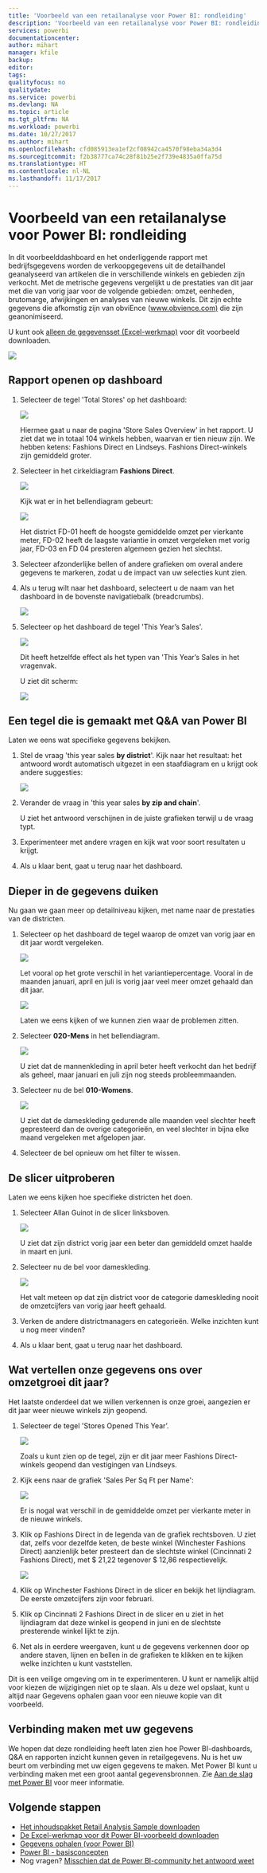 ```yaml
---
title: 'Voorbeeld van een retailanalyse voor Power BI: rondleiding'
description: 'Voorbeeld van een retailanalyse voor Power BI: rondleiding'
services: powerbi
documentationcenter: 
author: mihart
manager: kfile
backup: 
editor: 
tags: 
qualityfocus: no
qualitydate: 
ms.service: powerbi
ms.devlang: NA
ms.topic: article
ms.tgt_pltfrm: NA
ms.workload: powerbi
ms.date: 10/27/2017
ms.author: mihart
ms.openlocfilehash: cfd085913ea1ef2cf08942ca4570f98eba34a3d4
ms.sourcegitcommit: f2b38777ca74c28f81b25e2f739e4835a0ffa75d
ms.translationtype: HT
ms.contentlocale: nl-NL
ms.lasthandoff: 11/17/2017
---
```

# <a name="retail-analysis-sample-for-power-bi-take-a-tour"></a>Voorbeeld van een retailanalyse voor Power BI: rondleiding

In dit voorbeelddashboard en het onderliggende rapport met bedrijfsgegevens worden de verkoopgegevens uit de detailhandel geanalyseerd van artikelen die in verschillende winkels en gebieden zijn verkocht. Met de metrische gegevens vergelijkt u de prestaties van dit jaar met die van vorig jaar voor de volgende gebieden: omzet, eenheden, brutomarge, afwijkingen en analyses van nieuwe winkels. Dit zijn echte gegevens die afkomstig zijn van obviEnce ([www.obvience.com)](http://www.obvience.com) die zijn geanonimiseerd.

U kunt ook [alleen de gegevensset (Excel-werkmap)](http://go.microsoft.com/fwlink/?LinkId=529778) voor dit voorbeeld downloaden.

![](media/sample-retail-analysis/retail1.png)

## <a name="start-on-the-dashboard-and-open-the-report"></a>Rapport openen op dashboard
1. Selecteer de tegel 'Total Stores' op het dashboard:
   
   ![](media/sample-retail-analysis/retail-analysis-7.png)  
   
   Hiermee gaat u naar de pagina 'Store Sales Overview' in het rapport. U ziet dat we in totaal 104 winkels hebben, waarvan er tien nieuw zijn. We hebben ketens: Fashions Direct en Lindseys. Fashions Direct-winkels zijn gemiddeld groter.
2. Selecteer in het cirkeldiagram **Fashions Direct**.
   
   ![](media/sample-retail-analysis/retail3.png)  
   
   Kijk wat er in het bellendiagram gebeurt:
   
   ![](media/sample-retail-analysis/pbi_sample_retanlbubbles.png)  
   
   Het district FD-01 heeft de hoogste gemiddelde omzet per vierkante meter, FD-02 heeft de laagste variantie in omzet vergeleken met vorig jaar, FD-03 en FD 04 presteren algemeen gezien het slechtst.
3. Selecteer afzonderlijke bellen of andere grafieken om overal andere gegevens te markeren, zodat u de impact van uw selecties kunt zien.
4. Als u terug wilt naar het dashboard, selecteert u de naam van het dashboard in de bovenste navigatiebalk (breadcrumbs). 
   
   ![](media/sample-retail-analysis/power-bi-breadcrumbs.png)
5. Selecteer op het dashboard de tegel 'This Year’s Sales'.
   
   ![](media/sample-retail-analysis/pbi_sample_retanlthisyrsales.png)
   
   Dit heeft hetzelfde effect als het typen van 'This Year’s Sales in het vragenvak.
   
   U ziet dit scherm:
   
   ![](media/sample-retail-analysis/retail7.png)

## <a name="review-a-tile-created-with-power-bi-qa"></a>Een tegel die is gemaakt met Q&A van Power BI
Laten we eens wat specifieke gegevens bekijken.

1. Stel de vraag 'this year sales **by district**'. Kijk naar het resultaat: het antwoord wordt automatisch uitgezet in een staafdiagram en u krijgt ook andere suggesties:
   
   ![](media/sample-retail-analysis/retail8.png)
2. Verander de vraag in 'this year sales **by zip and chain**'.
   
   U ziet het antwoord verschijnen in de juiste grafieken terwijl u de vraag typt.
3. Experimenteer met andere vragen en kijk wat voor soort resultaten u krijgt.
4. Als u klaar bent, gaat u terug naar het dashboard.

## <a name="dive-deeper-into-the-data"></a>Dieper in de gegevens duiken
Nu gaan we gaan meer op detailniveau kijken, met name naar de prestaties van de districten.

1. Selecteer op het dashboard de tegel waarop de omzet van vorig jaar en dit jaar wordt vergeleken.
   
   ![](media/sample-retail-analysis/pbi_sample_retanlareacht.png)
   
   Let vooral op het grote verschil in het variantiepercentage. Vooral in de maanden januari, april en juli is vorig jaar veel meer omzet gehaald dan dit jaar.
   
   ![](media/sample-retail-analysis/pbi_sample_retanlsalesvarcol.png)
   
   Laten we eens kijken of we kunnen zien waar de problemen zitten.
2. Selecteer **020-Mens** in het bellendiagram.
   
   ![](media/sample-retail-analysis/retail11.png)  
   
   U ziet dat de mannenkleding in april beter heeft verkocht dan het bedrijf als geheel, maar januari en juli zijn nog steeds probleemmaanden.
3. Selecteer nu de bel **010-Womens**.
   
   ![](media/sample-retail-analysis/retail12.png)
   
   U ziet dat de dameskleding gedurende alle maanden veel slechter heeft gepresteerd dan de overige categorieën, en veel slechter in bijna elke maand vergeleken met afgelopen jaar.
4. Selecteer de bel opnieuw om het filter te wissen.

## <a name="try-out-the-slicer"></a>De slicer uitproberen
Laten we eens kijken hoe specifieke districten het doen.

1. Selecteer Allan Guinot in de slicer linksboven.
   
   ![](media/sample-retail-analysis/retail13.png)
   
   U ziet dat zijn district vorig jaar een beter dan gemiddeld omzet haalde in maart en juni.
2. Selecteer nu de bel voor dameskleding.
   
   ![](media/sample-retail-analysis/power-bi-allan.png)
   
   Het valt meteen op dat zijn district voor de categorie dameskleding nooit de omzetcijfers van vorig jaar heeft gehaald.
3. Verken de andere districtmanagers en categorieën. Welke inzichten kunt u nog meer vinden?
4. Als u klaar bent, gaat u terug naar het dashboard.

## <a name="what-is-our-data-telling-us-about-sales-growth-this-year"></a>Wat vertellen onze gegevens ons over omzetgroei dit jaar?
Het laatste onderdeel dat we willen verkennen is onze groei, aangezien er dit jaar weer nieuwe winkels zijn geopend.

1. Selecteer de tegel 'Stores Opened This Year’.
   
   ![](media/sample-retail-analysis/retail15.png)
   
   Zoals u kunt zien op de tegel, zijn er dit jaar meer Fashions Direct-winkels geopend dan vestigingen van Lindseys.
2. Kijk eens naar de grafiek 'Sales Per Sq Ft per Name':
   
   ![](media/sample-retail-analysis/retail14.png)
   
    Er is nogal wat verschil in de gemiddelde omzet per vierkante meter in de nieuwe winkels.
3. Klik op Fashions Direct in de legenda van de grafiek rechtsboven. U ziet dat, zelfs voor dezelfde keten, de beste winkel (Winchester Fashions Direct) aanzienlijk beter presteert dan de slechtste winkel (Cincinnati 2 Fashions Direct), met $ 21,22 tegenover $ 12,86 respectievelijk.
   
   ![](media/sample-retail-analysis/power-bi-lindseys.png)
4. Klik op Winchester Fashions Direct in de slicer en bekijk het lijndiagram. De eerste omzetcijfers zijn voor februari.
5. Klik op Cincinnati 2 Fashions Direct in de slicer en u ziet in het lijndiagram dat deze winkel is geopend in juni en de slechtste presterende winkel lijkt te zijn.
6. Net als in eerdere weergaven, kunt u de gegevens verkennen door op andere staven, lijnen en bellen in de grafieken te klikken en te kijken welke inzichten u kunt vaststellen.

Dit is een veilige omgeving om in te experimenteren. U kunt er namelijk altijd voor kiezen de wijzigingen niet op te slaan. Als u deze wel opslaat, kunt u altijd naar Gegevens ophalen gaan voor een nieuwe kopie van dit voorbeeld.

## <a name="connect-to-your-data"></a>Verbinding maken met uw gegevens
We hopen dat deze rondleiding heeft laten zien hoe Power BI-dashboards, Q&A en rapporten inzicht kunnen geven in retailgegevens. Nu is het uw beurt om verbinding met uw eigen gegevens te maken. Met Power BI kunt u verbinding maken met een groot aantal gegevensbronnen. Zie [Aan de slag met Power BI](service-get-started.md) voor meer informatie.

## <a name="next-steps"></a>Volgende stappen
* [Het inhoudspakket Retail Analysis Sample downloaden](sample-tutorial-connect-to-the-samples.md)    
* [De Excel-werkmap voor dit Power BI-voorbeeld downloaden](http://go.microsoft.com/fwlink/?LinkId=529778)    
* [Gegevens ophalen (voor Power BI)](service-get-data.md)    
* [Power BI - basisconcepten](service-basic-concepts.md)    
* Nog vragen? [Misschien dat de Power BI-community het antwoord weet](http://community.powerbi.com/)

